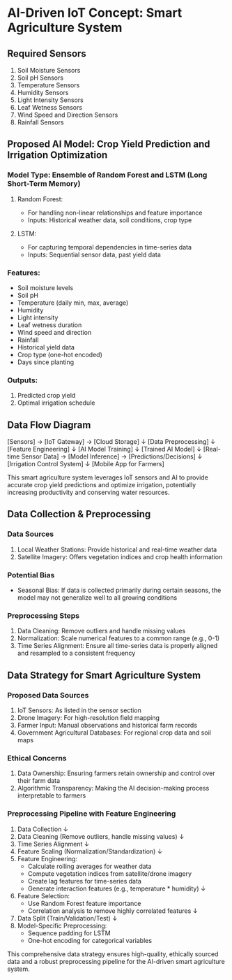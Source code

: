 
# AI-Driven IoT Concept: Smart Agriculture System

## Required Sensors

1. Soil Moisture Sensors
2. Soil pH Sensors
3. Temperature Sensors
4. Humidity Sensors
5. Light Intensity Sensors
6. Leaf Wetness Sensors
7. Wind Speed and Direction Sensors
8. Rainfall Sensors

## Proposed AI Model: Crop Yield Prediction and Irrigation Optimization

### Model Type: Ensemble of Random Forest and LSTM (Long Short-Term Memory)

1. Random Forest:
   - For handling non-linear relationships and feature importance
   - Inputs: Historical weather data, soil conditions, crop type

2. LSTM:
   - For capturing temporal dependencies in time-series data
   - Inputs: Sequential sensor data, past yield data

### Features:
- Soil moisture levels
- Soil pH
- Temperature (daily min, max, average)
- Humidity
- Light intensity
- Leaf wetness duration
- Wind speed and direction
- Rainfall
- Historical yield data
- Crop type (one-hot encoded)
- Days since planting

### Outputs:
1. Predicted crop yield
2. Optimal irrigation schedule

## Data Flow Diagram
[Sensors] → [IoT Gateway] → [Cloud Storage]
                               ↓
                         [Data Preprocessing]
                               ↓
                         [Feature Engineering]
                               ↓
                         [AI Model Training]
                               ↓
                         [Trained AI Model]
                               ↓
[Real-time Sensor Data] → [Model Inference] → [Predictions/Decisions]
                               ↓
                    [Irrigation Control System]
                               ↓
                    [Mobile App for Farmers]



This smart agriculture system leverages IoT sensors and AI to provide accurate crop yield predictions and optimize irrigation, potentially increasing productivity and conserving water resources.

## Data Collection & Preprocessing

### Data Sources
1. Local Weather Stations: Provide historical and real-time weather data
2. Satellite Imagery: Offers vegetation indices and crop health information

### Potential Bias
- Seasonal Bias: If data is collected primarily during certain seasons, the model may not generalize well to all growing conditions

### Preprocessing Steps
1. Data Cleaning: Remove outliers and handle missing values
2. Normalization: Scale numerical features to a common range (e.g., 0-1)
3. Time Series Alignment: Ensure all time-series data is properly aligned and resampled to a consistent frequency

## Data Strategy for Smart Agriculture System

### Proposed Data Sources
1. IoT Sensors: As listed in the sensor section
2. Drone Imagery: For high-resolution field mapping
3. Farmer Input: Manual observations and historical farm records
4. Government Agricultural Databases: For regional crop data and soil maps

### Ethical Concerns
1. Data Ownership: Ensuring farmers retain ownership and control over their farm data
2. Algorithmic Transparency: Making the AI decision-making process interpretable to farmers

### Preprocessing Pipeline with Feature Engineering

1. Data Collection
   ↓
2. Data Cleaning (Remove outliers, handle missing values)
   ↓
3. Time Series Alignment
   ↓
4. Feature Scaling (Normalization/Standardization)
   ↓
5. Feature Engineering:
   - Calculate rolling averages for weather data
   - Compute vegetation indices from satellite/drone imagery
   - Create lag features for time-series data
   - Generate interaction features (e.g., temperature * humidity)
   ↓
6. Feature Selection:
   - Use Random Forest feature importance
   - Correlation analysis to remove highly correlated features
   ↓
7. Data Split (Train/Validation/Test)
   ↓
8. Model-Specific Preprocessing:
   - Sequence padding for LSTM
   - One-hot encoding for categorical variables

This comprehensive data strategy ensures high-quality, ethically sourced data and a robust preprocessing pipeline for the AI-driven smart agriculture system.